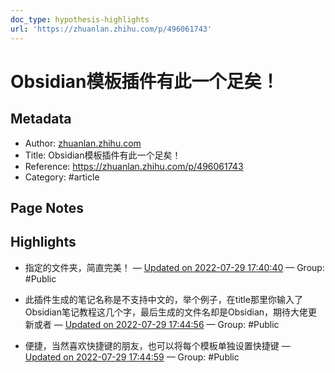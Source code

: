 ```yaml
---
doc_type: hypothesis-highlights
url: 'https://zhuanlan.zhihu.com/p/496061743'
---
```


# Obsidian模板插件有此一个足矣！

## Metadata
- Author: [zhuanlan.zhihu.com]()
- Title: Obsidian模板插件有此一个足矣！
- Reference: https://zhuanlan.zhihu.com/p/496061743
- Category: #article

## Page Notes
## Highlights
- 指定的文件夹，简直完美！ — [Updated on 2022-07-29 17:40:40](https://hyp.is/gh0FGA8iEe2_hm-q9cnNqg/zhuanlan.zhihu.com/p/496061743) — Group: #Public

- 此插件生成的笔记名称是不支持中文的，举个例子，在title那里你输入了Obsidian笔记教程这几个字，最后生成的文件名却是Obsidian，期待大佬更新或者 — [Updated on 2022-07-29 17:44:56](https://hyp.is/GnoYZA8jEe2bcnPh-5s1ow/zhuanlan.zhihu.com/p/496061743) — Group: #Public

- 便捷，当然喜欢快捷键的朋友，也可以将每个模板单独设置快捷键 — [Updated on 2022-07-29 17:44:59](https://hyp.is/HJRwXg8jEe2NdL8RJvDmJA/zhuanlan.zhihu.com/p/496061743) — Group: #Public



